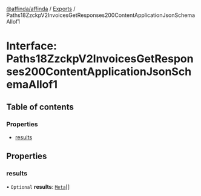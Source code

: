 [@affinda/affinda](../README.md) / [Exports](../modules.md) / Paths18ZzckpV2InvoicesGetResponses200ContentApplicationJsonSchemaAllof1

# Interface: Paths18ZzckpV2InvoicesGetResponses200ContentApplicationJsonSchemaAllof1

## Table of contents

### Properties

- [results](Paths18ZzckpV2InvoicesGetResponses200ContentApplicationJsonSchemaAllof1.md#results)

## Properties

### results

• `Optional` **results**: [`Meta`](Meta.md)[]
